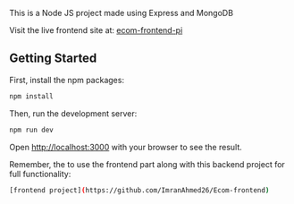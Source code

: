 This is a Node JS project made using Express and MongoDB

Visit the live frontend site at: [ecom-frontend-pi](https://ecom-frontend-pi.vercel.app/admin/orders)

## Getting Started


First, install the npm packages:
```bash
npm install
```

Then, run the development server:

```bash
npm run dev
```

Open [http://localhost:3000](http://localhost:3000) with your browser to see the result.


Remember, the to use the frontend part along with this backend project for full functionality:

```bash
[frontend project](https://github.com/ImranAhmed26/Ecom-frontend)
```

